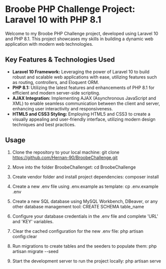 # Broobe PHP Challenge Project: Laravel 10 with PHP 8.1

Welcome to my Broobe PHP Challenge project, developed using Laravel 10 and PHP 8.1. This project showcases my skills in building a dynamic web application with modern web technologies.

## Key Features & Technologies Used

- **Laravel 10 Framework:** Leveraging the power of Laravel 10 to build robust and scalable web applications with ease, utilizing features such as routing, controllers, and Eloquent ORM.
- **PHP 8.1:** Utilizing the latest features and enhancements of PHP 8.1 for efficient and modern server-side scripting.
- **AJAX Integration:** Implementing AJAX (Asynchronous JavaScript and XML) to enable seamless communication between the client and server, enhancing user interactivity and responsiveness.
- **HTML5 and CSS3 Styling:** Employing HTML5 and CSS3 to create a visually appealing and user-friendly interface, utilizing modern design techniques and best practices.

## Usage

1. Clone the repository to your local machine: 
  git clone https://github.com/Hernan-90/BroobeChallenge.git

2. Move into the folder BroobeChallenget: 
  cd BroobeChallenge

3. Create vendor folder and install project dependencies: 
  composer install

4. Create a new .env file using .env.example as template: 
  cp .env.example .env

5. Create a new SQL database using MySQL Workbench, DBeaver, or any other database management tool: 
  CREATE SCHEMA table_name

6. Configure your database credentials in the .env file and complete 'URL' and 'KEY' variables.

7. Clear the cached configuration for the new .env file: 
  php artisan config:clear

8. Run migrations to create tables and the seeders to populate them: 
  php artisan migrate --seed

9. Start the development server to run the project locally:
  php artisan serve